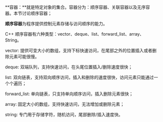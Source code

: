 **容器：**就是特定对象的集合。容器分为：顺序容器、关联容器以及无序容器。本节讨论顺序容器；

**顺序容器**为程序提供控制元素存储与访问顺序的能力。

C++ 顺序容器有六种类型：vector、deque、list、forward_list、array、String。

vector: 提供可变大小的数组，支持下标快速访问，在尾部之外的位置插入或者删除元素可能很慢。

deque: 双端队列，支持快速访问，在头尾位置插入/删除速度很快；

list: 双向链表，支持双向顺序访问，插入和删除的速度很快，访问元素只能通过一个个遍历；

forward_list: 单向链表，只支持单向顺序访问，插入删除元素很快；

array: 固定大小的数组，支持快速访问，无法增加或删除元素；

string: 专门用于存储字符，随机访问，尾部删除/插入速度快。


